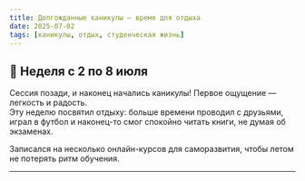 ```yaml
---
title: Долгожданные каникулы — время для отдыха
date: 2025-07-02
tags: [каникулы, отдых, студенческая жизнь]
---
```


## 📌 Неделя с 2 по 8 июля  

Сессия позади, и наконец начались каникулы! Первое ощущение — легкость и радость.  
Эту неделю посвятил отдыху: больше времени проводил с друзьями, играл в футбол и наконец-то смог спокойно читать книги, не думая об экзаменах.  

Записался на несколько онлайн-курсов для саморазвития, чтобы летом не потерять ритм обучения.  

---
